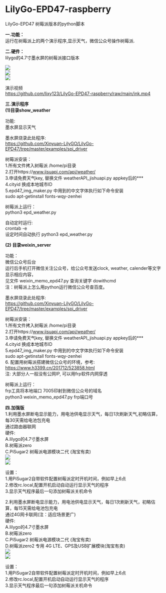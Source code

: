 # LilyGo-EPD47-raspberry
LilyGo-EPD47 树莓派版本的python脚本 <br/>

<b>一.功能： </b> <br/>
运行在树莓派上的两个演示程序,显示天气，微信公众号操作树莓派. <br/>

<b>二.硬件： </b> <br/>
lilygo的4.7寸墨水屏的树莓派接口版本 <br/>

<img src= 'https://github.com/lixy123/LilyGo-EPD47-raspberry/blob/main/ink1.jpg?raw=true' /> <br/>
<img src= 'https://github.com/lixy123/LilyGo-EPD47-raspberry/blob/main/ink2.jpg?raw=true' /> <br/>
<img src= 'https://github.com/lixy123/LilyGo-EPD47-raspberry/blob/main/ink3.jpg?raw=true' /> <br/>

 演示视频<br/>
 https://github.com/lixy123/LilyGo-EPD47-raspberry/raw/main/ink.mp4<br/>

<b>三.演示程序</b>  <br/>
<b>(1)目录show_weather </b> <br/>

功能: <br/>
墨水屏显示天气 <br/>

墨水屏烧录此处程序: <br/>
https://github.com/Xinyuan-LilyGO/LilyGo-EPD47/tree/master/examples/spi_driver

树莓派安装： <br/>
1.所有文件拷入树莓派 /home/pi目录 <br/>
2.打开https://www.jisuapi.com/api/weather/  <br/>
3.申请免费天气key,  替换文件 weatherAPI_jishuapi.py  appkey后的*** <br/>
4.cityid 换成本地城市ID <br/>
5.epd47_img_maker.py 中用到的中文字体执行如下命令安装 <br/>
sudo apt-getinstall fonts-wqy-zenhei   <br/>

树莓派上运行： <br/>
python3 epd_weather.py <br/>


自动定时运行: <br/>
crontab -e <br/>
设定时间自动执行 python3 epd_weather.py <br/>


<b>(2) 目录weixin_server</b> <br/>

功能： <br/>
微信公众号后台 <br/>
运行后手机打开微信关注公众号，给公众号发送clock, weather, calender等文字显示相应内容， <br/>
见文件 weixin_memo_epd47.py  查询关键字 dowithcmd <br/>
注：树莓派上怎么用python运行微信公众号查百度。 <br/>

墨水屏烧录此处程序: <br/>
https://github.com/Xinyuan-LilyGO/LilyGo-EPD47/tree/master/examples/spi_driver <br/>

树莓派安装： <br/>
1.所有文件拷入树莓派 /home/pi目录 <br/>
2.打开https://www.jisuapi.com/api/weather/  <br/>
3.申请免费天气key,  替换文件 weatherAPI_jishuapi.py  appkey后的*** <br/>
4.cityid 换成本地城市ID <br/>
5.epd47_img_maker.py 中用到的中文字体执行如下命令安装 <br/>
sudo apt-getinstall fonts-wqy-zenhei   <br/>
6. 配置用树莓派搭建微信公众号的环境，参考: <br/>
https://www.h3399.cn/201712/523858.html <br/>
注: 大部分人一般没有公网IP, 可以用frp软件内网穿透 <br/>

树莓派上运行： <br/>
frp工具将本地端口 7005印射到微信公众号的域名 <br/>
python3 weixin_memo_epd47.py frp端口号 <br/>

<b>四.加强版</b>  <br/>
1.利用墨水屏断电显示能力，用电池供电显示天气，每日1次刷新天气,初略估算，每30天需给电池包充电 <br/>
  通过路由器联网 <br/>
硬件: <br/>
A.lilygo的4.7寸墨水屏 <br/>
B.树莓派zero <br/>
C.PiSugar2 树莓派电源模块二代 (淘宝有卖) <br/>
<img src= 'https://github.com/lixy123/LilyGo-EPD47-raspberry/blob/main/ber1.jpg?raw=true' /> <br/>
<img src= 'https://github.com/lixy123/LilyGo-EPD47-raspberry/blob/main/ber2.jpg?raw=true' /> <br/>

设置： <br/>
1.用PiSugar2自带软件配置树莓派定时开机时间，例如早上6点 <br/>
2.修改rc.local,配置开机启动自动运行显示天气的程序 <br/>
3.显示天气程序最后一句添加树莓派关机命令 <br/>


2.利用墨水屏断电显示能力，用电池供电显示天气，每日1次刷新天气，初略估算，每15天需给电池包充电 <br/>
  通过4G网卡联网(注：适应场景更广) <br/>
硬件: <br/>
A.lilygo的4.7寸墨水屏 <br/>
B.树莓派zero <br/>
C.PiSugar2 树莓派电源模块二代 (淘宝有卖) <br/>
D.树莓派zero2 专用 4G LTE、GPS及USB扩展模块(淘宝有卖) <br/>
<img src= 'https://github.com/lixy123/LilyGo-EPD47-raspberry/blob/main/ber4.jpg?raw=true' /> <br/>
<img src= 'https://github.com/lixy123/LilyGo-EPD47-raspberry/blob/main/ber3.jpg?raw=true' /> <br/>

设置： <br/>
1.用PiSugar2自带软件配置树莓派定时开机时间，例如早上6点 <br/>
2.修改rc.local,配置开机启动自动运行显示天气的程序 <br/>
3.显示天气程序最后一句添加树莓派关机命令 <br/>



